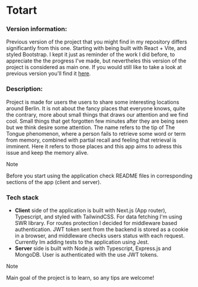 # Totart

### Version information:

Previous version of the project that you might find in my repository differs significantly from this one. Starting with being built with React + Vite, and styled Bootstrap. I kept it just as reminder of the work I did before, to appreciate the the progress I've made, but nevertheles this version of the project is considered as main one. If you would still like to take a look at previous version you'll find it [here](https://github.com/RZajacc/totArt).

### Description:

Project is made for users the users to share some interesting locations around Berlin. It is not about the fancy places that everyone knows, quite the contrary, more about small things that draws our attention and we find cool. Small things that get forgotten few minutes after they are being seen but we think desire some attention. The name refers to the tip of The Tongue phenomenon, where a person fails to retrieve some word or term from memory, combined with partial recall and feeling that retrieval is imminent. Here it refers to those places and this app aims to adress this issue and keep the memory alive.

> [!NOTE]
> Before you start using the application check README files in corresponding sections of the app (client and server).

### Tech stack

- **Client** side of the application is built with Next.js (App router), Typescript, and styled with TailwindCSS. For data fetching I'm using SWR library. For routes protection I decided for middleware based authentication. JWT token sent from the backend is stored as a cookie in a browser, and middleware checks users status with each request. Currently Im adding tests to the application using Jest.
- **Server** side is built with Node.js with Typescript, Express.js and MongoDB. User is authenticated with the use JWT tokens.

> [!NOTE]
> Main goal of the project is to learn, so any tips are welcome!
